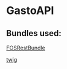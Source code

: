 # GastoAPI
## Bundles used:
 [FOSRestBundle](https://symfony.com/doc/current/bundles/FOSRestBundle/index.html)
 
 [twig](https://symfony.com/doc/current/reference/configuration/twig.html)
  
